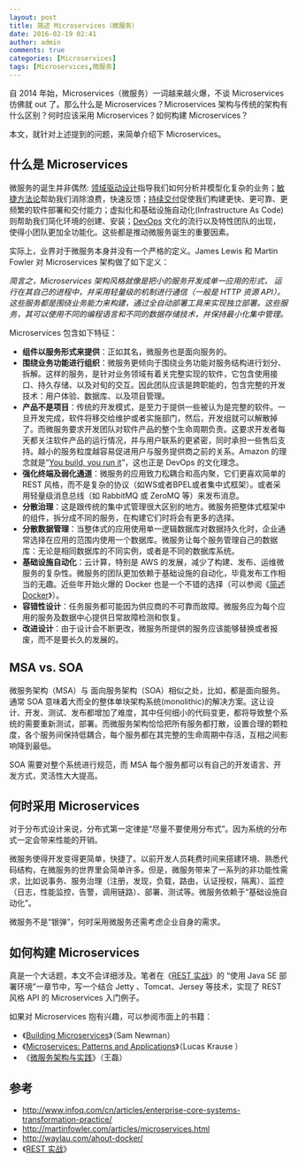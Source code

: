 ```yaml
---
layout: post
title: 简述 Microservices（微服务）
date: 2016-02-19 02:41
author: admin
comments: true
categories: [Microservices]
tags: [Microservices,微服务]
---
```

自 2014 年始，Microservices（微服务）一词越来越火爆，不谈 Microservices 彷佛就 out 了。那么什么是 Microservices？Microservices 架构与传统的架构有什么区别？何时应该采用 Microservices？如何构建 Microservices？

本文，就针对上述提到的问题，来简单介绍下 Microservices。

<!-- more -->

## 什么是 Microservices

微服务的诞生并非偶然: [领域驱动设计](http://dddcommunity.org/)指导我们如何分析并模型化复杂的业务；[敏捷方法论](http://agilemethodology.org/)帮助我们消除浪费，快速反馈；[持续交付](http://agilemethodology.org/)促使我们构建更快、更可靠、更频繁的软件部署和交付能力；虚拟化和基础设施自动化(Infrastructure As Code)则帮助我们简化环境的创建、安装；[DevOps](http://dev2ops.org/2010/02/what-is-devops/) 文化的流行以及特性团队的出现，使得小团队更加全功能化。这些都是推动微服务诞生的重要因素。

实际上，业界对于微服务本身并没有一个严格的定义。James Lewis 和 Martin Fowler 对 Microservices 架构做了如下定义：

*简言之，Microservices 架构风格就像是把小的服务开发成单一应用的形式， 运行在其自己的进程中，并采用轻量级的机制进行通信（一般是 HTTP 资源 API）。这些服务都是围绕业务能力来构建，通过全自动部署工具来实现独立部署。这些服务，其可以使用不同的编程语言和不同的数据存储技术，并保持最小化集中管理。*
   
Microservices 包含如下特征：

* **组件以服务形式来提供**：正如其名，微服务也是面向服务的。
* **围绕业务功能进行组织**：微服务更倾向于围绕业务功能对服务结构进行划分、拆解。这样的服务，是针对业务领域有着关完整实现的软件，它包含使用接口、持久存储、以及对旬的交互。因此团队应该是跨职能的，包含完整的开发技术：用户体验、数据库、以及项目管理。
* **产品不是项目**：传统的开发模式，是至力于提供一些被认为是完整的软件。一旦开发完成，软件将移交给维护或者实施部门，然后，开发组就可以解散掉了。而微服务要求开发团队对软件产品的整个生命周期负责。这要求开发者每天都关注软件产品的运行情况，并与用户联系的更紧密，同时承担一些售后支持。越小的服务粒度越容易促进用户与服务提供商之前的关系。Amazon 的理念就是“[You build, you run it](http://blog.avisi.nl/2013/09/06/you-build-it-you-run-it/)”，这也正是 DevOps 的文化理念。
* **强化终端及弱化通道**：微服务的应用致力松耦合和高内聚，它们更喜欢简单的REST 风格，而不是复杂的协议（如WS或者BPEL或者集中式框架）。或者采用轻量级消息总线（如 RabbitMQ 或 ZeroMQ 等）来发布消息。
* **分散治理**：这是跟传统的集中式管理很大区别的地方。微服务把整体式框架中的组件，拆分成不同的服务，在构建它们时将会有更多的选择。
* **分散数据管理**：当整体式的应用使用单一逻辑数据库对数据持久化时，企业通常选择在应用的范围内使用一个数据库。微服务让每个服务管理自己的数据库：无论是相同数据库的不同实例，或者是不同的数据库系统。
* **基础设施自动化**：云计算，特别是 AWS 的发展，减少了构建、发布、运维微服务的复杂性。微服务的团队更加依赖于基础设施的自动化，毕竟发布工作相当的无趣。近些年开始火爆的 Docker 也是一个不错的选择（可以参阅《[简述 Docker](http://waylau.com/ahout-docker/)》）。
* **容错性设计**：任务服务都可能因为供应商的不可靠而故障。微服务应为每个应用的服务及数据中心提供日常故障检测和恢复。
* **改进设计**：由于设计会不断更改，微服务所提供的服务应该能够替换或者报废，而不是要长久的发展的。


## MSA vs. SOA

微服务架构（MSA）与 面向服务架构（SOA）相似之处，比如，都是面向服务。通常 SOA 意味着大而全的整体单块架构系统(monolithic)的解决方案。这让设计、开发、测试、发布都增加了难度，其中任何细小的代码变更，都将导致整个系统的需要重新测试，部署。而微服务架构恰恰把所有服务都打散，设置合理的颗粒度，各个服务间保持低耦合，每个服务都在其完整的生命周期中存活，互相之间影响降到最低。

SOA 需要对整个系统进行规范，而 MSA 每个服务都可以有自己的开发语言、开发方式，灵活性大大提高。

## 何时采用 Microservices

对于分布式设计来说，分布式第一定律是“尽量不要使用分布式”。因为系统的分布式一定会带来性能的开销。

微服务使得开发变得更简单，快捷了。以前开发人员耗费时间来搭建环境、熟悉代码结构，在微服务的世界里会简单许多。但是，微服务带来了一系列的非功能性需求，比如说事务、服务治理（注册，发现，负载，路由，认证授权，隔离）、监控（日志，性能监控，告警，调用链路）、部署、测试等。微服务依赖于“基础设施自动化”。

微服务不是“银弹”，何时采用微服务还需考虑企业自身的需求。

## 如何构建 Microservices

真是一个大话题，本文不会详细涉及。笔者在《[REST 实战](https://github.com/waylau/rest-in-action/)》的 “使用 Java SE 部署环境”一章节中，写一个结合 Jetty 、Tomcat、Jersey 等技术，实现了 REST 风格 API 的 Microservices 入门例子。

如果对 Microservices 抱有兴趣，可以参阅市面上的书籍：

* 《[Building Microservices](http://book.douban.com/subject/25881698/)》（Sam Newman）
* 《[Microservices: Patterns and Applications](http://book.douban.com/subject/26385465/)》（Lucas Krause ）
* 《[微服务架构与实践](http://book.douban.com/subject/26693152/)》（王磊）

## 参考

* <http://www.infoq.com/cn/articles/enterprise-core-systems-transformation-practice/>
* <http://martinfowler.com/articles/microservices.html>
* <http://waylau.com/ahout-docker/>
* 《[REST 实战](https://github.com/waylau/rest-in-action/)》